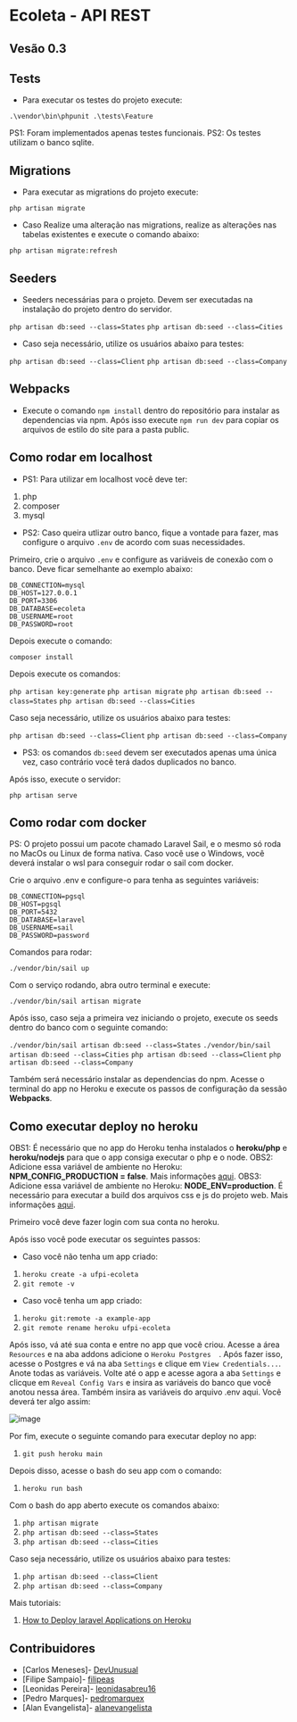 # Ecoleta - API REST 

## Vesão 0.3

## Tests
* Para executar os testes do projeto execute:

``` .\vendor\bin\phpunit .\tests\Feature ```

PS1: Foram implementados apenas testes funcionais.
PS2: Os testes utilizam o banco sqlite.

## Migrations
* Para executar as migrations do projeto execute:

``` php artisan migrate ```

* Caso Realize uma alteração nas migrations, realize as alterações nas tabelas existentes e execute o comando abaixo:

``` php artisan migrate:refresh ```

## Seeders
* Seeders necessárias para o projeto. Devem ser executadas na instalação do projeto dentro do servidor.

``` php artisan db:seed --class=States ```
``` php artisan db:seed --class=Cities ```

* Caso seja necessário, utilize os usuários abaixo para testes:

``` php artisan db:seed --class=Client ```
``` php artisan db:seed --class=Company ```

## Webpacks
* Execute o comando ``` npm install ``` dentro do repositório para instalar as dependencias via npm. Após isso execute ``` npm run dev ``` para copiar os arquivos de estilo do site para a pasta public.

## Como rodar em localhost
* PS1: Para utilizar em localhost você deve ter:
1. php
2. composer
3. mysql

* PS2: Caso queira utlizar outro banco, fique a vontade para fazer, mas configure o arquivo ``` .env ``` de acordo com suas necessidades.

Primeiro, crie o arquivo ``` .env ``` e configure as variáveis de conexão com o banco. Deve ficar semelhante ao exemplo abaixo:
```
DB_CONNECTION=mysql
DB_HOST=127.0.0.1
DB_PORT=3306
DB_DATABASE=ecoleta
DB_USERNAME=root
DB_PASSWORD=root
```

Depois execute o comando:

``` composer install ```

Depois execute os comandos:

``` php artisan key:generate ```
``` php artisan migrate ```
``` php artisan db:seed --class=States ```
``` php artisan db:seed --class=Cities ```

Caso seja necessário, utilize os usuários abaixo para testes:

``` php artisan db:seed --class=Client ```
``` php artisan db:seed --class=Company ```

* PS3: os comandos ``` db:seed ``` devem ser executados apenas uma única vez, caso contrário você terá dados duplicados no banco.

Após isso, execute o servidor:

``` php artisan serve ```

## Como rodar com docker
PS: O projeto possui um pacote chamado Laravel Sail, e o mesmo só roda no MacOs ou Linux de forma nativa. Caso você use o Windows, você deverá instalar o wsl para conseguir rodar o sail com docker.

Crie o arquivo .env e configure-o para tenha as seguintes variáveis:
```
DB_CONNECTION=pgsql
DB_HOST=pgsql
DB_PORT=5432
DB_DATABASE=laravel
DB_USERNAME=sail
DB_PASSWORD=password
```

Comandos para rodar:

``` ./vendor/bin/sail up ```

Com o serviço rodando, abra outro terminal e execute:

``` ./vendor/bin/sail artisan migrate ```

Após isso, caso seja a primeira vez iniciando o projeto, execute os seeds dentro do banco com o seguinte comando:

``` ./vendor/bin/sail artisan db:seed --class=States ```
``` ./vendor/bin/sail artisan db:seed --class=Cities ```
``` php artisan db:seed --class=Client ```
``` php artisan db:seed --class=Company ```

Também será necessário instalar as dependencias do npm. Acesse o terminal do app no Heroku e execute os passos de configuração da sessão **Webpacks**.

## Como executar deploy no heroku

OBS1: É necessário que no app do Heroku tenha instalados o **heroku/php** e **heroku/nodejs** para que o app consiga executar o php e o node.
OBS2: Adicione essa variável de ambiente no Heroku: **NPM_CONFIG_PRODUCTION = false**. Mais informações [aqui](https://dev.to/eduvin/how-to-deploy-a-laravel-vue-app-to-heroku-4kmg).
OBS3: Adicione essa variável de ambiente no Heroku: **NODE_ENV=production**. É necessário para executar a build dos arquivos css e js do projeto web. Mais informações [aqui](https://blackdeerdev.com/heroku-build-script-for-laravel-and-vue/).

Primeiro você deve fazer login com sua conta no heroku.

Após isso você pode executar os seguintes passos:

* Caso você não tenha um app criado:
1. ``` heroku create -a ufpi-ecoleta ```
2. ``` git remote -v ```

* Caso você tenha um app criado:
1. ``` heroku git:remote -a example-app ```
2. ``` git remote rename heroku ufpi-ecoleta ```

Após isso, vá até sua conta e entre no app que você criou. Acesse a área ``` Resources ``` e na aba addons adicione o ```Heroku Postgres  ```. Após fazer isso, acesse o Postgres e vá na aba ``` Settings ``` e clique em ``` View Credentials... ```. Anote todas as variáveis. Volte até o app e acesse agora a aba ``` Settings ``` e clicque em ``` Reveal Config Vars ``` e insira as variáveis do banco que você anotou nessa área. Também insira as variáveis do arquivo .env aqui. Você deverá ter algo assim:

![image](https://user-images.githubusercontent.com/23065588/164526204-c3f0a997-d0a0-4076-88f7-d15186860f88.png)

Por fim, execute o seguinte comando para executar deploy no app:
1. ``` git push heroku main ```

Depois disso, acesse o bash do seu app com o comando:
1. ``` heroku run bash ```

Com o bash do app aberto execute os comandos abaixo:
1. ``` php artisan migrate ```
2. ``` php artisan db:seed --class=States ```
3. ``` php artisan db:seed --class=Cities ```

Caso seja necessário, utilize os usuários abaixo para testes:
1. ``` php artisan db:seed --class=Client ```
2. ``` php artisan db:seed --class=Company ```

Mais tutoriais:
1. [How to Deploy laravel Applications on Heroku](https://gist.github.com/bernie-haxx/84135f548266c4076c29adb1c1b353fc)

## Contribuidores
* [Carlos Meneses]- [DevUnusual](https://github.com/DevUnusual)
* [Filipe Sampaio]- [filipeas](https://github.com/filipeas)
* [Leonidas Pereira]- [leonidasabreu16](https://github.com/leonidasabreu16)
* [Pedro Marques]- [pedromarquex](https://github.com/pedromarquex)
* [Alan Evangelista]- [alanevangelista](https://github.com/alanevangelista)
